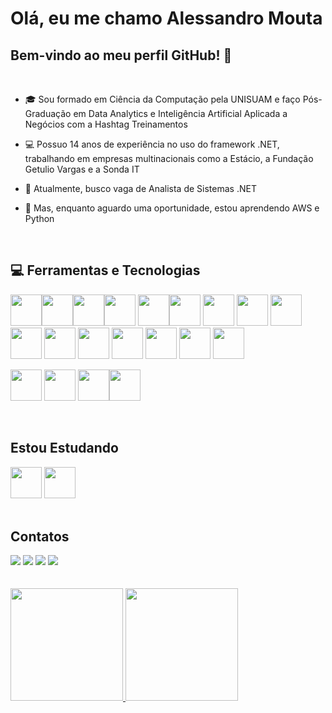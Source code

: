 # Olá, eu me chamo Alessandro Mouta
## Bem-vindo ao meu perfil GitHub! 👋
<br>

- :mortar_board: Sou formado em Ciência da Computação pela UNISUAM e faço Pós-Graduação em Data Analytics e Inteligência Artificial Aplicada a Negócios com a Hashtag Treinamentos
  
- 💻 Possuo 14 anos de experiência no uso do framework .NET, trabalhando em empresas multinacionais como a Estácio, a Fundação Getulio Vargas e a Sonda IT
  
- 🔭 Atualmente, busco vaga de Analista de Sistemas .NET
  
- 🌱 Mas, enquanto aguardo uma oportunidade, estou aprendendo AWS e Python
<br>

## 💻 Ferramentas e Tecnologias
<img loading="lazy" src="https://cdn.jsdelivr.net/gh/devicons/devicon@latest/icons/dotnetcore/dotnetcore-original.svg" width="50" height="50"/><img loading="lazy" src="https://cdn.jsdelivr.net/gh/devicons/devicon@latest/icons/entityframeworkcore/entityframeworkcore-original.svg" width="50" height="50"/><img loading="lazy" src="https://cdn.jsdelivr.net/gh/devicons/devicon@latest/icons/csharp/csharp-original.svg" width="50" height="50"/><img loading="lazy" src="https://cdn.jsdelivr.net/gh/devicons/devicon/icons/git/git-original.svg" width="50" height="50"/> <img loading="lazy" src="https://cdn.jsdelivr.net/gh/devicons/devicon@latest/icons/html5/html5-original-wordmark.svg" width="50" height="50"/><img loading="lazy" src="https://cdn.jsdelivr.net/gh/devicons/devicon@latest/icons/css3/css3-original-wordmark.svg" width="50" height="50"/>
<img loading="lazy" src="https://cdn.jsdelivr.net/gh/devicons/devicon@latest/icons/javascript/javascript-plain.svg" width="50" height="50"/>
<img loading="lazy" src="https://cdn.jsdelivr.net/gh/devicons/devicon@latest/icons/github/github-original-wordmark.svg" width="50" height="50"/> <img loading="lazy" src="https://cdn.jsdelivr.net/gh/devicons/devicon@latest/icons/visualstudio/visualstudio-original.svg" width="50" height="50"/>
<img loading="lazy" src="https://cdn.jsdelivr.net/gh/devicons/devicon@latest/icons/microsoftsqlserver/microsoftsqlserver-original.svg" width="50" height="50"/>
<img loading="lazy" src="https://cdn.jsdelivr.net/gh/devicons/devicon@latest/icons/oracle/oracle-original.svg" width="50" height="50"/> 
<img loading="lazy" src="https://cdn.jsdelivr.net/gh/devicons/devicon@latest/icons/mongodb/mongodb-original-wordmark.svg" width="50" height="50"/>
<img loading="lazy" src="https://cdn.jsdelivr.net/gh/devicons/devicon@latest/icons/docker/docker-original-wordmark.svg" width="50" height="50"/> 
<img loading="lazy" src="https://cdn.jsdelivr.net/gh/devicons/devicon@latest/icons/rabbitmq/rabbitmq-original-wordmark.svg" width="50" height="50"/> 
<img loading="lazy" src="https://cdn.jsdelivr.net/gh/devicons/devicon@latest/icons/angular/angular-original-wordmark.svg" width="50" height="50"/> 
<img loading="lazy" src="https://cdn.jsdelivr.net/gh/devicons/devicon@latest/icons/bootstrap/bootstrap-original-wordmark.svg" width="50" height="50"/> 

<img loading="lazy" src="https://cdn.jsdelivr.net/gh/devicons/devicon@latest/icons/nodejs/nodejs-original-wordmark.svg" width="50" height="50"/> <img loading="lazy" src="https://cdn.jsdelivr.net/gh/devicons/devicon@latest/icons/typescript/typescript-original.svg" width="50" height="50"/> <img loading="lazy" src="https://cdn.jsdelivr.net/gh/devicons/devicon@latest/icons/json/json-original.svg" width="50" height="50"/><img loading="lazy" src="https://cdn.jsdelivr.net/gh/devicons/devicon@latest/icons/xml/xml-original.svg" width="50" height="50"/>
         
            
          
          
                 
          
<br>       
          
## Estou Estudando
<img loading="lazy" src="https://cdn.jsdelivr.net/gh/devicons/devicon@latest/icons/amazonwebservices/amazonwebservices-original-wordmark.svg" width="50" height="50"/> <img loading="lazy" src="https://cdn.jsdelivr.net/gh/devicons/devicon@latest/icons/python/python-original-wordmark.svg" width="50" height="50"/>
<br>
<br>

## Contatos
<div>
<a href="https://www.instagram.com/almouta2019" target="_blank"><img loading="lazy" src="https://img.shields.io/badge/-Instagram-%23E4405F?style=for-the-badge&logo=instagram&logoColor=white" target="_blank"></a>
<a href = "mailto:almouta@hotmail.com"><img loading="lazy" src="https://img.shields.io/badge/Gmail-D14836?style=for-the-badge&logo=gmail&logoColor=white" target="_blank"></a>
<a href = "https://x.com/ALESSANDROMOUTA"><img loading="lazy" src="&https://img.shields.io/badge" target="_blank"></a>          
<a href="https://www.linkedin.com/in/alessandro-mouta" target="_blank"><img loading="lazy" src="https://img.shields.io/badge/-LinkedIn-%230077B5?style=for-the-badge&logo=linkedin&logoColor=white" target="_blank"></a>   
</div>            
<br>
<br>
<div>
<a href="https://github.com/AlMouta">
<img loading="lazy" height="180em" src="https://github-readme-stats.vercel.app/api/top-langs/?username=AlMouta&layout=compact&langs_count=7&theme=dracula"/>
<img loading="lazy" height="180em" src="https://github-readme-stats.vercel.app/api?username=AlMouta&show_icons=true&theme=dracula&include_all_commits=true&count_private=true"/>
</div>

<!--![Snake animation](https://github.com/AlMouta/AlMouta/blob/output/github-contribution-grid-snake.svg)-->
